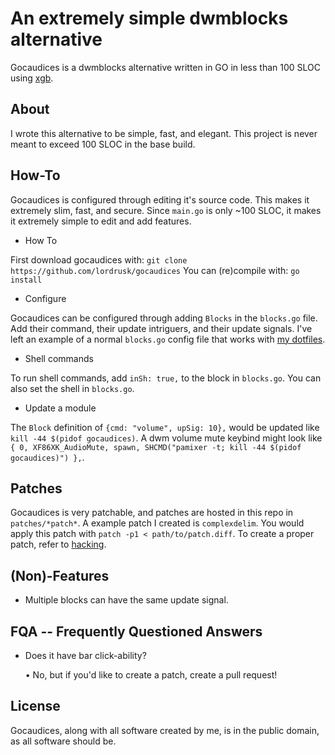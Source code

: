 # An extremely simple dwmblocks alternative
Gocaudices is a dwmblocks alternative written in GO in less than 100 SLOC using [xgb](https://github.com/BurntSushi/xgb).

## About
I wrote this alternative to be simple, fast, and elegant. This project is never meant to exceed 100 SLOC in the base build.

## How-To
Gocaudices is configured through editing it's source code. This makes it extremely slim, fast, and secure. Since `main.go` is only ~100 SLOC, it makes it extremely simple to edit and add features.

- How To

First download gocaudices with: `git clone https://github.com/lordrusk/gocaudices` You can (re)compile with: `go install`

- Configure

Gocaudices can be configured through adding `Blocks` in the `blocks.go` file. Add their command, their update intriguers, and their update signals. I've left an example of a normal `blocks.go` config file that works with [my dotfiles](https://github.com/lordrusk/artixdwm).

- Shell commands

To run shell commands, add `inSh: true,` to the block in `blocks.go`. You can also set the shell in `blocks.go`.

- Update a module

The `Block` definition of `{cmd: "volume", upSig: 10},` would be updated like `kill -44 $(pidof gocaudices)`. A dwm volume mute keybind might look like `{ 0, XF86XK_AudioMute, spawn, SHCMD("pamixer -t; kill -44 $(pidof gocaudices)") },`.

## Patches
Gocaudices is very patchable, and patches are hosted in this repo in `patches/*patch*`. A example patch I created is `complexdelim`. You would apply this patch with `patch -p1 < path/to/patch.diff`. To create a proper patch, refer to [hacking](https://suckless.org/hacking/).

## (Non)-Features
+ Multiple blocks can have the same update signal.

## FQA -- Frequently Questioned Answers
+ Does it have bar click-ability?

	• No, but if you'd like to create a patch, create a pull request!

## License
Gocaudices, along with all software created by me, is in the public domain, as all software should be.

